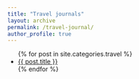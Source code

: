 ```yaml
---
title: "Travel journals"
layout: archive
permalink: /travel-journal/
author_profile: true
---
```


<ul>  
  {% for post in site.categories.travel %}  
    <li>  
      <a href="{{ site.baseurl }}{{ post.url }}">{{ post.title }}</a>  
    </li>  
  {% endfor %}  
</ul>
